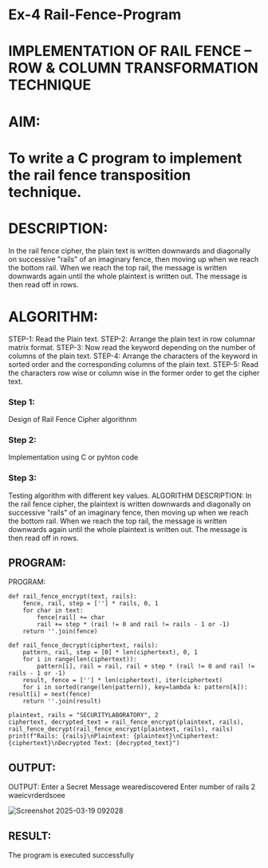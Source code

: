 # Ex-4 Rail-Fence-Program

# IMPLEMENTATION OF RAIL FENCE – ROW & COLUMN TRANSFORMATION TECHNIQUE

# AIM:

# To write a C program to implement the rail fence transposition technique.

# DESCRIPTION:

In the rail fence cipher, the plain text is written downwards and diagonally on successive "rails" of an imaginary fence, then moving up when we reach the bottom rail. When we reach the top rail, the message is written downwards again until the whole plaintext is written out. The message is then read off in rows.

# ALGORITHM:

STEP-1: Read the Plain text.
STEP-2: Arrange the plain text in row columnar matrix format.
STEP-3: Now read the keyword depending on the number of columns of the plain text.
STEP-4: Arrange the characters of the keyword in sorted order and the corresponding columns of the plain text.
STEP-5: Read the characters row wise or column wise in the former order to get the cipher text.

### Step 1:

Design of Rail Fence Cipher algorithnm 

### Step 2:

Implementation using C or pyhton code

### Step 3:

Testing algorithm with different key values. 
ALGORITHM DESCRIPTION:
In the rail fence cipher, the plaintext is written downwards and diagonally on successive "rails" of an imaginary fence, then moving up when we reach the bottom rail. When we reach the top rail, the message is written downwards again until the whole plaintext is written out. The message is then read off in rows.

## PROGRAM:

PROGRAM:
~~~
def rail_fence_encrypt(text, rails):
    fence, rail, step = [''] * rails, 0, 1
    for char in text:
        fence[rail] += char
        rail += step * (rail != 0 and rail != rails - 1 or -1)
    return ''.join(fence)

def rail_fence_decrypt(ciphertext, rails):
    pattern, rail, step = [0] * len(ciphertext), 0, 1
    for i in range(len(ciphertext)):
        pattern[i], rail = rail, rail + step * (rail != 0 and rail != rails - 1 or -1)
    result, fence = [''] * len(ciphertext), iter(ciphertext)
    for i in sorted(range(len(pattern)), key=lambda k: pattern[k]): result[i] = next(fence)
    return ''.join(result)

plaintext, rails = "SECURITYLABORATORY", 2
ciphertext, decrypted_text = rail_fence_encrypt(plaintext, rails), rail_fence_decrypt(rail_fence_encrypt(plaintext, rails), rails)
print(f"Rails: {rails}\nPlaintext: {plaintext}\nCiphertext: {ciphertext}\nDecrypted Text: {decrypted_text}")
~~~
## OUTPUT:
OUTPUT:
Enter a Secret Message wearediscovered
Enter number of rails 2
waeicvrderdsoee

![Screenshot 2025-03-19 092028](https://github.com/user-attachments/assets/8294b06a-d172-45a6-9af8-f9c711fbcc66)

## RESULT:
The program is executed successfully



